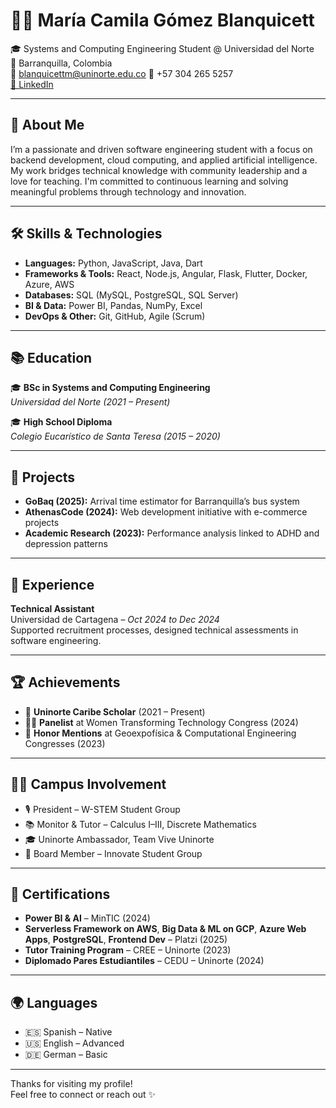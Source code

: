 # 👩‍💻 María Camila Gómez Blanquicett

🎓 Systems and Computing Engineering Student @ Universidad del Norte  
📍 Barranquilla, Colombia  
📧 blanquicettm@uninorte.edu.co
📱 +57 304 265 5257  
[💼 LinkedIn](https://www.linkedin.com/in/maria-camila-gomez-blanquicett-4b88a22b0e)

---

## 🌟 About Me

I’m a passionate and driven software engineering student with a focus on backend development, cloud computing, and applied artificial intelligence. My work bridges technical knowledge with community leadership and a love for teaching. I'm committed to continuous learning and solving meaningful problems through technology and innovation.

---

## 🛠️ Skills & Technologies

- **Languages:** Python, JavaScript, Java, Dart
- **Frameworks & Tools:** React, Node.js, Angular, Flask, Flutter, Docker, Azure, AWS
- **Databases:** SQL (MySQL, PostgreSQL, SQL Server)
- **BI & Data:** Power BI, Pandas, NumPy, Excel
- **DevOps & Other:** Git, GitHub, Agile (Scrum)

---

## 📚 Education

🎓 **BSc in Systems and Computing Engineering**  
*Universidad del Norte (2021 – Present)*

🎓 **High School Diploma**  
*Colegio Eucarístico de Santa Teresa (2015 – 2020)*

---

## 🧪 Projects

- **GoBaq (2025):** Arrival time estimator for Barranquilla’s bus system  
- **AthenasCode (2024):** Web development initiative with e-commerce projects  
- **Academic Research (2023):** Performance analysis linked to ADHD and depression patterns

---

## 💼 Experience

**Technical Assistant**  
Universidad de Cartagena – *Oct 2024 to Dec 2024*  
Supported recruitment processes, designed technical assessments in software engineering.

---

## 🏆 Achievements

- 🥇 **Uninorte Caribe Scholar** (2021 – Present)  
- 👩‍💼 **Panelist** at Women Transforming Technology Congress (2024)  
- 🧠 **Honor Mentions** at Geoexpofísica & Computational Engineering Congresses (2023)

---

## 👩‍🎓 Campus Involvement

- 🎙️ President – W-STEM Student Group  
- 📚 Monitor & Tutor – Calculus I–III, Discrete Mathematics  
- 🎓 Uninorte Ambassador, Team Vive Uninorte  
- 🧪 Board Member – Innovate Student Group

---

## 📜 Certifications

- **Power BI & AI** – MinTIC (2024)  
- **Serverless Framework on AWS**, **Big Data & ML on GCP**, **Azure Web Apps**, **PostgreSQL**, **Frontend Dev** – Platzi (2025)  
- **Tutor Training Program** – CREE – Uninorte (2023)  
- **Diplomado Pares Estudiantiles** – CEDU – Uninorte (2024)

---

## 🌍 Languages

- 🇪🇸 Spanish – Native  
- 🇺🇸 English – Advanced  
- 🇩🇪 German – Basic

---

Thanks for visiting my profile!  
Feel free to connect or reach out ✨
